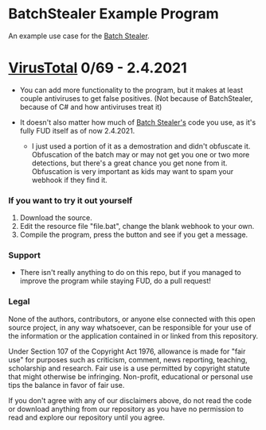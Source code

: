 # BatchStealer Example Program
An example use case for the [Batch Stealer](https://github.com/Takaovi/BatchStealer). 

# [VirusTotal](https://www.virustotal.com/gui/file/8eb7e30b5347bd5541b2387f0bfaeecac1fe96b43778d9926cb426846318f85a/detection) 0/69 - 2.4.2021

* You can add more functionality to the program, but it makes at least couple antiviruses to get false positives. (Not because of BatchStealer, because of C# and how antiviruses treat it)

* It doesn't also matter how much of [Batch Stealer's](https://github.com/Takaovi/BatchStealer) code you use, as it's fully FUD itself as of now 2.4.2021. 
  * I just used a portion of it as a demostration and didn't obfuscate it. Obfuscation of the batch may or may not get you one or two more detections, but there's a great chance you get none from it. Obfuscation is very important as kids may want to spam your webhook if they find it.

### If you want to try it out yourself
  1. Download the source.
  2. Edit the resource file "file.bat", change the blank webhook to your own. 
  3. Compile the program, press the button and see if you get a message.

### Support
* There isn't really anything to do on this repo, but if you managed to improve the program while staying FUD, do a pull request!

### Legal

None of the authors, contributors, or anyone else connected with this open source project, in any way whatsoever, can be responsible for your use of the information or the application contained in or linked from this repository.

Under Section 107 of the Copyright Act 1976, allowance is made for "fair use" for purposes such as criticism, comment, news reporting, teaching, scholarship and research. Fair use is a use permitted by copyright statute that might otherwise be infringing. Non-profit, educational or personal use tips the balance in favor of fair use.

If you don't agree with any of our disclaimers above, do not read the code or download anything from our repository as you have no permission to read and explore our repository until you agree.
